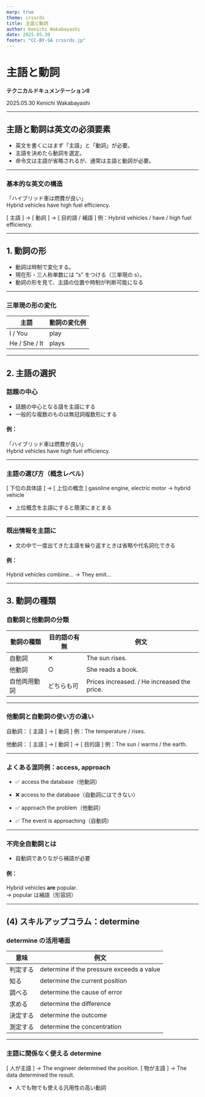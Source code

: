 ```yaml
---
marp: true
theme: crssrds
title: 主語と動詞
author: Kenichi Wakabayashi
date: 2025.05.30
footer: "CC-BY-SA crssrds.jp"
---
```

<!--
class: cover
-->

# 主語と動詞
**テクニカルドキュメンテーションII**

2025.05.30 Kenichi Wakabayashi

---
<!--
class: body
-->

## 主語と動詞は英文の必須要素

- 英文を書くにはまず「主語」と「動詞」が必要。
- 主語を決めたら動詞を選定。
- 命令文は主語が省略されるが、通常は主語と動詞が必要。

---

### 基本的な英文の構造

「ハイブリッド車は燃費が良い」  
Hybrid vehicles have high fuel efficiency.

[ 主語 ] → [ 動詞 ] → [ 目的語 / 補語 ]
例：Hybrid vehicles / have / high fuel efficiency.

---

## 1. 動詞の形

- 動詞は時制で変化する。
- 現在形・三人称単数には “s” をつける（三単現の s）。
- 動詞の形を見て、主語の位置や時制が判断可能になる

---

### 三単現の形の変化

| 主語         | 動詞の変化例 |
|--------------|---------------|
| I / You      | play          |
| He / She / It| plays         |

---

## 2. 主語の選択

### 話題の中心

- 話題の中心となる語を主語にする
- 一般的な複数のものは無冠詞複数形にする

#### 例：
「ハイブリッド車は燃費が良い」  
Hybrid vehicles have high fuel efficiency.

---

### 主語の選び方（概念レベル）

[ 下位の具体語 ] → [ 上位の概念 ]
gasoline engine, electric motor → hybrid vehicle

- 上位概念を主語にすると簡潔にまとまる

---

### 既出情報を主語に

- 文の中で一度出てきた主語を繰り返すときは省略や代名詞化できる

#### 例：
Hybrid vehicles combine... → They emit...

---

## 3. 動詞の種類

### 自動詞と他動詞の分類

| 動詞の種類      | 目的語の有無 | 例文                             |
|-----------------|--------------|----------------------------------|
| 自動詞          | ✕            | The sun rises.                  |
| 他動詞          | ○            | She reads a book.              |
| 自他両用動詞    | どちらも可   | Prices increased. / He increased the price. |

---

### 他動詞と自動詞の使い方の違い

自動詞： [ 主語 ] → [ 動詞 ]
例：The temperature / rises.

他動詞： [ 主語 ] → [ 動詞 ] → [ 目的語 ]
例：The sun / warms / the earth.


---

### よくある混同例：access, approach

- ✅ access the database（他動詞）
- ❌ access to the database（自動詞にはできない）

- ✅ approach the problem（他動詞）
- ✅ The event is approaching（自動詞）

---

### 不完全自動詞とは

- 自動詞でありながら補語が必要

#### 例：
Hybrid vehicles **are** popular.  
→ popular は補語（形容詞）

---

## (4) スキルアップコラム：determine

### determine の活用場面

| 意味           | 例文                                              |
|----------------|---------------------------------------------------|
| 判定する       | determine if the pressure exceeds a value         |
| 知る           | determine the current position                    |
| 調べる         | determine the cause of error                      |
| 求める         | determine the difference                          |
| 決定する       | determine the outcome                             |
| 測定する       | determine the concentration                       |

---

### 主語に関係なく使える determine

[ 人が主語 ] → The engineer determined the position.
[ 物が主語 ] → The data determined the result.


- 人でも物でも使える汎用性の高い動詞
